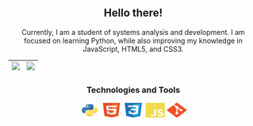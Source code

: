 <div align="center">
  <h2>Hello there!</h2>
  <p>Currently, I am a student of systems analysis and development. I am focused on learning Python, while also improving my knowledge in JavaScript, HTML5, and CSS3.</p>
</div>

|![](http://github-profile-summary-cards.vercel.app/api/cards/profile-details?username=sandypiropo&theme=tokyonight)|![](http://github-profile-summary-cards.vercel.app/api/cards/productive-time?username=sandypiropo&theme=tokyonight&utcOffset=8)|
|---|---|


<div align="center">
  <h3>Technologies and Tools</h3>
  <img src="https://raw.githubusercontent.com/devicons/devicon/master/icons/python/python-original.svg" alt="Python" height="30" width="40">
  <img src="https://raw.githubusercontent.com/devicons/devicon/master/icons/html5/html5-original.svg" alt="HTML5" height="30" width="40">
  <img src="https://raw.githubusercontent.com/devicons/devicon/master/icons/css3/css3-original.svg" alt="CSS3" height="30" width="40">
  <img src="https://raw.githubusercontent.com/devicons/devicon/master/icons/javascript/javascript-plain.svg" alt="JavaScript" height="30" width="40">
  <img src="https://raw.githubusercontent.com/devicons/devicon/master/icons/git/git-original.svg" alt="Git" height="30" width="40">
</div>





<!-- div align="center">
    <a href="https//beacons.ai/sandypiropo">
    <img height="150cm" src="https://github-readme-stats.vercel.app/api?username=sandypiropo&show_icons=true&theme=transparent&include_all_commits=true&count_private=true"/> -->
<!--     <img height="150em" src="https://github-readme-stats.vercel.app/api/top-langs/?username=sandypiropo&theme=transparent&hide_border=false&&layout=compact"/>
  </a> -->

 




